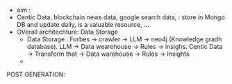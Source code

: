 - aim : 
- Centic Data, blockchain news data, google search data, : store in Mongo DB and update daily, is a valuable resource, ... 
- OVerall architechture: Data Storage
	- Data Storage : Forbes -> crawler -> LLM -> neo4j (Knowledge gradh database). LLM -> Data wearehouse -> Rules -> insighs. Centic Data -> Transform that -> Data warehouse -> Rules -> Insights 
	-
POST GENERATION: 


